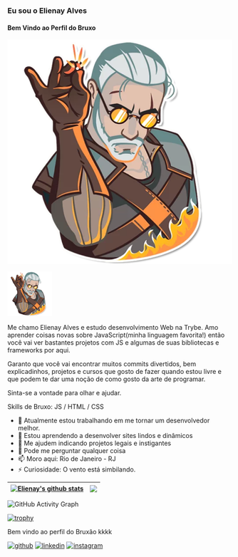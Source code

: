 ### Eu sou o Elienay Alves
#### Bem Vindo ao Perfil do Bruxo
![Bem Vindo ao Perfil do Bruxo](https://github.com/Elienay-Alves/Elienay-Alves/blob/main/the-witcher_git.png)

<img src='https://github.com/Elienay-Alves/Elienay-Alves/blob/main/the-witcher_git.png' alt='github' target='blank' height='100'>

Me chamo Elienay Alves e estudo desenvolvimento Web na Trybe. Amo aprender coisas novas sobre JavaScript(minha linguagem favorita!) então você vai ver  bastantes projetos com JS e algumas de suas bibliotecas e frameworks por aqui. 

Garanto que você vai encontrar muitos commits divertidos, bem explicadinhos, projetos e cursos que gosto de fazer quando estou livre e que podem te dar uma noção de como gosto da arte de programar.

 Sinta-se a vontade para olhar e ajudar.

Skills de Bruxo: JS / HTML / CSS

- 🔭 Atualmente estou trabalhando em me tornar um desenvolvedor melhor. 
- 🌱 Estou aprendendo a desenvolver sites lindos e dinâmicos 
- 🤔 Me ajudem indicando projetos legais e instigantes 
- 💬 Pode me perguntar qualquer coisa 
- 📫 Moro aqui: Rio de Janeiro - RJ 
- ⚡ Curiosidade: O vento está simbilando. 

| <a href="https://github.com/anuraghazra/github-readme-stats"><img align="center" src="https://github-readme-stats.vercel.app/api?username=Elienay-Alves&show_icons=true&include_all_commits=true&theme=dark&hide_border=true" alt="Elienay's github stats" /></a> | <a href="https://github.com/anuraghazra/github-readme-stats"><img align="center" src="https://github-readme-stats.vercel.app/api/top-langs/?username=Elienay-Alves&theme=dark&hide_border=true" /></a> |
| ------------- | ------------- |



![GitHub Activity Graph](https://activity-graph.herokuapp.com/graph?username=Elienay-Alves)  

[![trophy](https://github-profile-trophy.vercel.app/?username=Elienay-Alves)](https://github.com/ryo-ma/github-profile-trophy)


Bem vindo ao perfil do Bruxão kkkk

[<img src='https://cdn.jsdelivr.net/npm/simple-icons@3.0.1/icons/github.svg' alt='github' target='blank' height='40'>](https://github.com/Elienay-Alves)  [<img src='https://cdn.jsdelivr.net/npm/simple-icons@3.0.1/icons/linkedin.svg' alt='linkedin' target='blank' height='40'>](https://www.linkedin.com/in/elienayalves/)  [<img src='https://cdn.jsdelivr.net/npm/simple-icons@3.0.1/icons/instagram.svg' alt='instagram' target='blank' height='40'>](https://www.instagram.com/elienayalvez/)  


